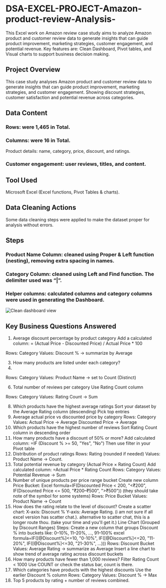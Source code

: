 # DSA-EXCEL-PROJECT-Amazon-product-review-Analysis-
This Excel work on Amazon review case study aims to analyze Amazon product and customer review data to generate insights that can guide product improvement, marketing strategies, customer engagement, and potential revenue. Key features are: Clean Dashboard, Pivot tables, and Visual charts to support business decision making.

## Project Overview
This case study analyses Amazon product and customer review data to generate insights that can guide product improvement, marketing strategies, and customer engagement. Showing discount strategies, customer satisfaction and potential revenue across categories.

## Data Content
### Rows: were 1,465 in Total.
### Columns: were 16 in Total.
Product details: name, category, price, discount, and ratings.

### Customer engagement: user reviews, titles, and content.

## Tool Used
Microsoft Excel (Excel functions, Pivot Tables & charts).

## Data Cleaning Actions
Some data cleaning steps were applied to make the dataset proper for analysis without errors.

## Steps
### Product Name Column: cleaned using Proper & Left function (nesting), removing extra spacing in names.
### Category Column: cleaned using Left and Find function. The delimiter used was “|”.
### Helper columns: calculated columns and category columns were used in generating the Dashboard.
![Clean dashboard view](https://github.com/user-attachments/assets/9663ea4f-038f-47d4-9a89-d00db0fbc4a9)
## Key Business Questions Answered

1.	Average discount percentage by product category
Add a calculated column:
= (Actual Price - Discounted Price) / Actual Price * 100

Rows: Category
Values: Discount % → summarize by Average

3.	How many products are listed under each category?
4.	
Rows: Category
Values: Product Name → set to Count (Distinct)

6.	Total number of reviews per category
Use Rating Count column

Rows: Category
Values: Rating Count → Sum

8.	Which products have the highest average ratings
Sort your dataset by the Average Rating column (descending)
Pick top entries
9.	 Average actual price vs discounted price by category
Rows: Category
Values: Actual Price → Average
Discounted Price → Average
10.	Which products have the highest number of reviews
Sort Rating Count column in descending order
11.	How many products have a discount of 50% or more?
Add calculated column:
=IF (Discount % >= 50, "Yes", "No")
Then use filter in your Pivot table
12.	Distribution of product ratings
Rows: Rating (rounded if needed)
Values: Product Name → Count.  
13.	Total potential revenue by category (Actual Price × Rating Count)
Add calculated column:
=Actual Price * Rating Count
Rows: Category
Values: Potential Revenue → Sum
14.	 Number of unique products per price range bucket
Create new column Price Bucket:
Excel formula=IF(Discounted Price < 200, "<₹200",
   IF(Discounted Price <= 500, "₹200–₹500", ">₹500")) (they should take note of the symbol for some systems)
Rows: Price Bucket
Values: Product Name → Count
15.	How does the rating relate to the level of discount?
Create a scatter chart:
X-axis: Discount %
Y-axis: Average Rating. (i am not sure if all excel version has scatter chat.).   alternative to scatter chat, this is a longer route thou. (take your time and you'll get it.) Line Chart (Grouped by Discount Ranges)
Steps:
Create a new column that groups Discount % into buckets like:
0–10%, 11–20%, ..., 91–100%
excel formula=IF([@Discount%]<=10, "0-10%",
  IF([@Discount%]<=20, "11-20%",
  IF([@Discount%]<=30, "21-30%", ...)))
Rows: Discount Bucket
Values: Average Rating → summarize as Average
Insert a line chart to show trend of average rating across discount buckets
16.	How many products have fewer than 1,000 reviews?
Filter Rating Count < 1000
Use COUNT or check the status bar, count is there.
17.	 Which categories have products with the highest discounts
Use the earlier Discount % column
Rows: Category
Values: Discount % → Max
18.	 Top 5 products by rating + number of reviews combined.
